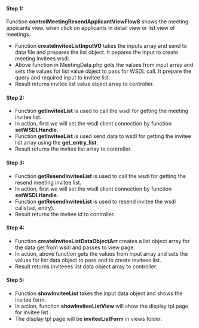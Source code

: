 #### Step 1:

Function **controlMeetingResendApplicantViewFlow8** shows the meeting appicants view. when click on applicants in detail view or list view of meetings.

- Function **createInviteeListInputVO** takes the inputs array and send to data file and prepares the list object. It pepares the input to create meeting invitees wsdl.
- Above function in MeetingData.php gets the values from input array and sets the values for list value object to pass for WSDL call. It prepare the query and required input to invitee list.
- Result returns invitee list value object array to controller.


#### Step 2:

- Function **getInviteeList** is used to call the wsdl for getting the meeting invitee list.
- In action, first we will set the wsdl client connection by function **setWSDLHandle**.
- Function **getInviteeList** is used send data to wsdl for getting the invitee list array using the **get_entry_list**.
- Result returns the invitee list array to controller.


#### Step 3:

- Function **getResendInviteeList** is used to call the wsdl for getting the resend meeting invitee list.
- In action, first we will set the wsdl client connection by function **setWSDLHandle**.
- Function **getResendInviteeList** is used to resend invitee the wsdl calls(set_entry).
- Result returns the invitee id to controller.

#### Step 4:

- Function **createInviteeListDataObjectArr** creates a list object array for the data get from wsdl and passes to view page.
- In action, above function gets the values from input array and sets the values for list data object to pass and to create invitees list.
- Result returns inviteees list data object array to controller.


#### Step 5:

- Function **showInviteeList** takes the input data object and shows the invitee form.
- In action, function **showInviteeListView** will show the display tpl page for invitee list .
- The display tpl page will be **inviteeListForm** in views folder.

